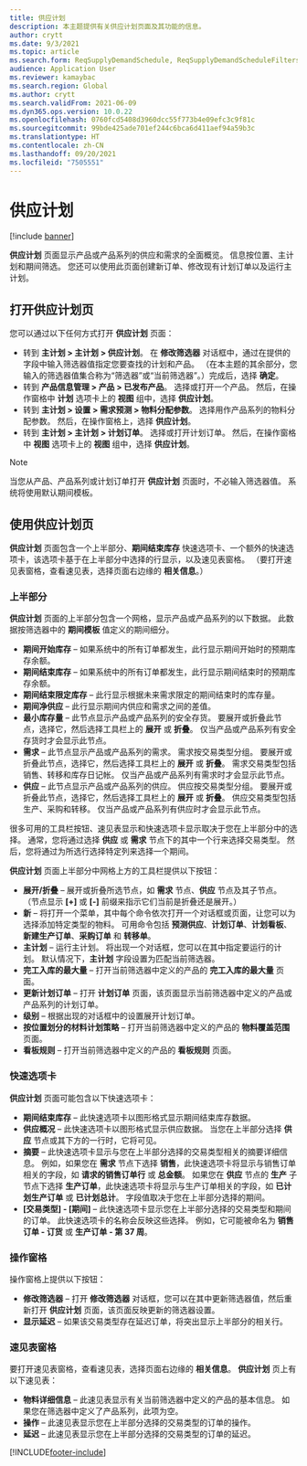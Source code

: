 ```yaml
---
title: 供应计划
description: 本主题提供有关供应计划页面及其功能的信息。
author: crytt
ms.date: 9/3/2021
ms.topic: article
ms.search.form: ReqSupplyDemandSchedule, ReqSupplyDemandScheduleFilters, ReqSupplyDemandItemDetails, ReqTransFuturesActionsPart, ReqSupplyDemandOverviewLegendPart
audience: Application User
ms.reviewer: kamaybac
ms.search.region: Global
ms.author: crytt
ms.search.validFrom: 2021-06-09
ms.dyn365.ops.version: 10.0.22
ms.openlocfilehash: 0760fcd5408d3960dcc55f773b4e09efc3c9f81c
ms.sourcegitcommit: 99bde425ade701ef244c6bca6d411aef94a59b3c
ms.translationtype: HT
ms.contentlocale: zh-CN
ms.lasthandoff: 09/20/2021
ms.locfileid: "7505551"
---
```

# <a name="supply-schedule"></a>供应计划

[!include [banner](../includes/banner.md)]

**供应计划** 页面显示产品或产品系列的供应和需求的全面概览。 信息按位置、主计划和期间筛选。 您还可以使用此页面创建新订单、修改现有计划订单以及运行主计划。

## <a name="open-the-supply-schedule-page"></a>打开供应计划页

您可以通过以下任何方式打开 **供应计划** 页面：

- 转到 **主计划 \> 主计划 \> 供应计划**。 在 **修改筛选器** 对话框中，通过在提供的字段中输入筛选器值指定您要查找的计划和产品。 （在本主题的其余部分，您输入的筛选器值集合称为“筛选器”或“当前筛选器”。）完成后，选择 **确定**。
- 转到 **产品信息管理 \> 产品 \> 已发布产品**。 选择或打开一个产品。 然后，在操作窗格中 **计划** 选项卡上的 **视图** 组中，选择 **供应计划**。
- 转到 **主计划 \> 设置 \> 需求预测 \> 物料分配参数**。 选择用作产品系列的物料分配参数。 然后，在操作窗格上，选择 **供应计划**。
- 转到 **主计划 \> 主计划 \> 计划订单**。 选择或打开计划订单。 然后，在操作窗格中 **视图** 选项卡上的 **视图** 组中，选择 **供应计划**。

> [!NOTE]
> 当您从产品、产品系列或计划订单打开 **供应计划** 页面时，不必输入筛选器值。 系统将使用默认期间模板。

## <a name="use-the-supply-schedule-page"></a>使用供应计划页

**供应计划** 页面包含一个上半部分、**期间结束库存** 快速选项卡、一个额外的快速选项卡，该选项卡基于在上半部分中选择的行显示，以及速见表窗格。 （要打开速见表窗格，查看速见表，选择页面右边缘的 **相关信息**。）

### <a name="upper-section"></a>上半部分

**供应计划** 页面的上半部分包含一个网格，显示产品或产品系列的以下数据。 此数据按筛选器中的 **期间模板** 值定义的期间细分。

- **期间开始库存** – 如果系统中的所有订单都发生，此行显示期间开始时的预期库存余额。
- **期间结束库存** – 如果系统中的所有订单都发生，此行显示期间结束时的预期库存余额。
- **期间结束限定库存** – 此行显示根据未来需求限定的期间结束时的库存量。
- **期间净供应** – 此行显示期间内供应和需求之间的差值。
- **最小库存量** – 此节点显示产品或产品系列的安全存货。 要展开或折叠此节点，选择它，然后选择工具栏上的 **展开** 或 **折叠**。 仅当产品或产品系列有安全存货时才会显示此节点。
- **需求** – 此节点显示产品或产品系列的需求。 需求按交易类型分组。 要展开或折叠此节点，选择它，然后选择工具栏上的 **展开** 或 **折叠**。 需求交易类型包括销售、转移和库存日记帐。 仅当产品或产品系列有需求时才会显示此节点。
- **供应** – 此节点显示产品或产品系列的供应。 供应按交易类型分组。 要展开或折叠此节点，选择它，然后选择工具栏上的 **展开** 或 **折叠**。 供应交易类型包括生产、采购和转移。 仅当产品或产品系列有供应时才会显示此节点。

很多可用的工具栏按钮、速见表显示和快速选项卡显示取决于您在上半部分中的选择。 通常，您将通过选择 **供应** 或 **需求** 节点下的其中一个行来选择交易类型。 然后，您将通过为所选行选择特定列来选择一个期间。

**供应计划** 页面上半部分中网格上方的工具栏提供以下按钮：

- **展开/折叠** – 展开或折叠所选节点，如 **需求** 节点、**供应** 节点及其子节点。 （节点显示 **\[+\]** 或 **\[-\]** 前缀来指示它们当前是折叠还是展开。）
- **新** – 将打开一个菜单，其中每个命令依次打开一个对话框或页面，让您可以为选择添加特定类型的物料。 可用命令包括 **预测供应**、**计划订单**、**计划看板**、**新建生产订单**、**采购订单** 和 **转移单**。
- **主计划** – 运行主计划。 将出现一个对话框，您可以在其中指定要运行的计划。 默认情况下，**主计划** 字段设置为匹配当前筛选器。
- **完工入库的最大量** – 打开当前筛选器中定义的产品的 **完工入库的最大量** 页面。
- **更新计划订单** – 打开 **计划订单** 页面，该页面显示当前筛选器中定义的产品或产品系列的计划订单。
- **级别** – 根据出现的对话框中的设置展开计划订单。
- **按位置划分的材料计划策略** – 打开当前筛选器中定义的产品的 **物料覆盖范围** 页面。
- **看板规则** – 打开当前筛选器中定义的产品的 **看板规则** 页面。

### <a name="fasttabs"></a>快速选项卡

**供应计划** 页面可能包含以下快速选项卡：

- **期间结束库存** – 此快速选项卡以图形格式显示期间结束库存数据。
- **供应概况** – 此快速选项卡以图形格式显示供应数据。 当您在上半部分选择 **供应** 节点或其下方的一行时，它将可见。
- **摘要** – 此快速选项卡显示与您在上半部分选择的交易类型相关的摘要详细信息。 例如，如果您在 **需求** 节点下选择 **销售**，此快速选项卡将显示与销售订单相关的字段，如 **请求的销售订单行** 或 **总金额**。 如果您在 **供应** 节点的 **生产** 子节点下选择 **生产订单**，此快速选项卡将显示与生产订单相关的字段，如 **已计划生产订单** 或 **已计划总计**。 字段值取决于您在上半部分选择的期间。 
- **\[交易类型\] - \[期间\]** – 此快速选项卡显示您在上半部分选择的交易类型和期间的订单。 此快速选项卡的名称会反映这些选择。 例如，它可能被命名为 **销售订单 - 订货** 或 **生产订单 - 第 37 周**。

### <a name="action-pane"></a>操作窗格

操作窗格上提供以下按钮：

- **修改筛选器** – 打开 **修改筛选器** 对话框，您可以在其中更新筛选器值，然后重新打开 **供应计划** 页面，该页面反映更新的筛选器设置。
- **显示延迟** – 如果该交易类型存在延迟订单，将突出显示上半部分的相关行。

### <a name="factbox-pane"></a>速见表窗格

要打开速见表窗格，查看速见表，选择页面右边缘的 **相关信息**。 **供应计划** 页上有以下速见表：

- **物料详细信息** – 此速见表显示有关当前筛选器中定义的产品的基本信息。 如果您在筛选器中定义了产品系列，此项为空。
- **操作** – 此速见表显示您在上半部分选择的交易类型的订单的操作。
- **延迟** – 此速见表显示您在上半部分选择的交易类型的订单的延迟。

[!INCLUDE[footer-include](../../includes/footer-banner.md)]
